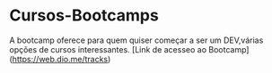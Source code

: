 # Cursos-Bootcamps
A bootcamp oferece para quem quiser começar a ser um DEV,várias opções de cursos interessantes.
[Link de acesseo ao Bootcamp] (https://web.dio.me/tracks)


